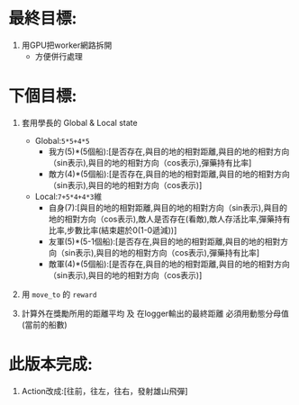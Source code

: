 # 最終目標:
1. 用GPU把worker網路拆開
   * 方便併行處理

# 下個目標:
1. 套用學長的 Global & Local state
   * Global:`5*5+4*5`
     * 我方(5)*(5個船):[是否存在,與目的地的相對距離,與目的地的相對方向（sin表示),與目的地的相對方向（cos表示),彈藥持有比率]
     * 敵方(4)*(5個船):[是否存在,與目的地的相對距離,與目的地的相對方向（sin表示),與目的地的相對方向（cos表示)]
   * Local:`7+5*4+4*3`維
     * 自身(7):[與目的地的相對距離,與目的地的相對方向（sin表示),與目的地的相對方向（cos表示),敵人是否存在(看敵),敵人存活比率,彈藥持有比率,步數比率(結束趨於0(1-0遞減))]
     * 友軍(5)*(5-1個船):[是否存在,與目的地的相對距離,與目的地的相對方向（sin表示),與目的地的相對方向（cos表示),彈藥持有比率]
     * 敵軍(4)*(5個船):[是否存在,與目的地的相對距離,與目的地的相對方向（sin表示),與目的地的相對方向（cos表示)]

       
2. 用 `move_to` 的 `reward`

3. 計算外在獎勵所用的距離平均 及 在logger輸出的最終距離 必須用動態分母值 (當前的船數)


# 此版本完成:
1. Action改成:[往前，往左，往右，發射雄山飛彈]

